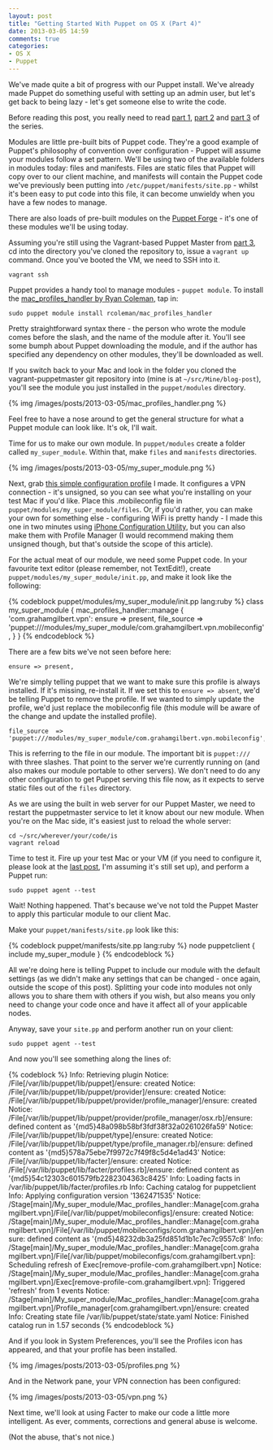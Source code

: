 ```yaml
---
layout: post
title: "Getting Started With Puppet on OS X (Part 4)"
date: 2013-03-05 14:59
comments: true
categories: 
- OS X
- Puppet
---
```

We've made quite a bit of progress with our Puppet install. We've already made Puppet do something useful with setting up an admin user, but let's get back to being lazy - let's get someone else to write the code.

Before reading this post, you really need to read [part 1](http://grahamgilbert.com/blog/2013/01/25/getting-started-with-puppet-part-1/), [part 2](http://grahamgilbert.com/blog/2013/01/27/getting-started-with-puppet-on-os-x-part-2/) and [part 3](http://grahamgilbert.com/blog/2013/02/24/getting-started-with-puppet-on-os-x-part-3/) of the series.

Modules are little pre-built bits of Puppet code. They're a good example of Puppet's philosophy of convention over configuration - Puppet will assume your modules follow a set pattern. We'll be using two of the available folders in modules today: files and manifests. Files are static files that Puppet will copy over to our client machine, and manifests will contain the Puppet code we've previously been putting into ``/etc/puppet/manifests/site.pp`` - whilst it's been easy to put code into this file, it can become unwieldy when you have a few nodes to manage.

There are also loads of pre-built modules on the [Puppet Forge](http://forge.puppetlabs.com/) - it's one of these modules we'll be using today.<!--more-->

Assuming you're still using the Vagrant-based Puppet Master from [part 3](http://grahamgilbert.com/blog/2013/02/24/getting-started-with-puppet-on-os-x-part-3/), cd into the directory you've cloned the repository to, issue a ``vagrant up`` command. Once you've booted the VM, we need to SSH into it. 

	vagrant ssh

Puppet provides a handy tool to manage modules - ``puppet module``. To install the [mac_profiles_handler by Ryan Coleman](http://forge.puppetlabs.com/rcoleman/mac_profiles_handler), tap in:

	sudo puppet module install rcoleman/mac_profiles_handler
	
Pretty straightforward syntax there - the person who wrote the module comes before the slash, and the name of the module after it. You'll see some bumph about Puppet downloading the module, and if the author has specified any dependency on other modules, they'll be downloaded as well.

If you switch back to your Mac and look in the folder you cloned the vagrant-puppetmaster git repository into (mine is at ``~/src/Mine/blog-post``), you'll see the module you just installed in the ``puppet/modules`` directory.

{% img /images/posts/2013-03-05/mac_profiles_handler.png %}

Feel free to have a nose around to get the general structure for what a Puppet module can look like. It's ok, I'll wait.

Time for us to make our own module. In ``puppet/modules`` create a folder called ``my_super_module``. Within that, make ``files`` and ``manifests`` directories.

{% img /images/posts/2013-03-05/my_super_module.png %}

Next, grab [this simple configuration profile](/images/posts/2013-03-05/com.grahamgilbert.vpn.mobileconfig) I made. It configures a VPN connection - it's unsigned, so you can see what you're installing on your test Mac if you'd like. Place this .mobileconfig file in ``puppet/modules/my_super_module/files``. Or, if you'd rather, you can make your own for something else - configuring WiFi is pretty handy - I made this one in two minutes using [iPhone Configuration Utility](http://support.apple.com/kb/dl1465), but you can also make them with Profile Manager (I would recommend making them unsigned though, but that's outside the scope of this article).

For the actual meat of our module, we need some Puppet code. In your favourite text editor (please remember, not TextEdit!), create ``puppet/modules/my_super_module/init.pp``, and make it look like the following:

{% codeblock puppet/modules/my_super_module/init.pp lang:ruby %}
class my_super_module {
    mac_profiles_handler::manage { 'com.grahamgilbert.vpn':
      ensure       => present,
      file_source  => 'puppet:///modules/my_super_module/com.grahamgilbert.vpn.mobileconfig',
    }
}
{% endcodeblock %}

There are a few bits we've not seen before here:

	ensure => present,

We're simply telling puppet that we want to make sure this profile is always installed. If it's missing, re-install it. If we set this to ``ensure => absent``, we'd be telling Puppet to remove the profile. If we wanted to simply update the profile, we'd just replace the mobileconfig file (this module will be aware of the change and update the installed profile).

	file_source  => 'puppet:///modules/my_super_module/com.grahamgilbert.vpn.mobileconfig',
	
This is referring to the file in our module. The important bit is ``puppet:///`` with three slashes. That point to the server we're currently running on (and also makes our module portable to other servers). We don't need to do any other configuration to get Puppet serving this file now, as it expects to serve static files out of the ``files`` directory.

As we are using the built in web server for our Puppet Master, we need to restart the puppetmaster service to let it know about our new module. When you're on the Mac side, it's easiest just to reload the whole server:

	cd ~/src/wherever/your/code/is
	vagrant reload

Time to test it. Fire up your test Mac or your VM (if you need to configure it, please look at the [last post](http://grahamgilbert.com/blog/2013/02/24/getting-started-with-puppet-on-os-x-part-3/), I'm assuming it's still set up), and perform a Puppet run:

	sudo puppet agent --test

Wait! Nothing happened. That's because we've not told the Puppet Master to apply this particular module to our client Mac.

Make your ``puppet/manifests/site.pp`` look like this:

{% codeblock puppet/manifests/site.pp lang:ruby %}
node puppetclient {
    include my_super_module
}
{% endcodeblock %}

All we're doing here is telling Puppet to include our module with the default settings (as we didn't make any settings that can be changed - once again, outside the scope of this post). Splitting your code into modules not only allows you to share them with others if you wish, but also means you only need to change your code once and have it affect all of your applicable nodes.

Anyway, save your ``site.pp`` and perform another run on your client:

	sudo puppet agent --test
	
And now you'll see something along the lines of:

{% codeblock %}
Info: Retrieving plugin
Notice: /File[/var/lib/puppet/lib/puppet]/ensure: created
Notice: /File[/var/lib/puppet/lib/puppet/provider]/ensure: created
Notice: /File[/var/lib/puppet/lib/puppet/provider/profile_manager]/ensure: created
Notice: /File[/var/lib/puppet/lib/puppet/provider/profile_manager/osx.rb]/ensure: defined content as '{md5}48a098b58bf3fdf38f32a0261026fa59'
Notice: /File[/var/lib/puppet/lib/puppet/type]/ensure: created
Notice: /File[/var/lib/puppet/lib/puppet/type/profile_manager.rb]/ensure: defined content as '{md5}578a75ebe7f9972c7f49f8c5d4e1ad43'
Notice: /File[/var/lib/puppet/lib/facter]/ensure: created
Notice: /File[/var/lib/puppet/lib/facter/profiles.rb]/ensure: defined content as '{md5}54c12303c601579fb2282304363c8425'
Info: Loading facts in /var/lib/puppet/lib/facter/profiles.rb
Info: Caching catalog for puppetclient
Info: Applying configuration version '1362471535'
Notice: /Stage[main]/My_super_module/Mac_profiles_handler::Manage[com.grahamgilbert.vpn]/File[/var/lib/puppet/mobileconfigs]/ensure: created
Notice: /Stage[main]/My_super_module/Mac_profiles_handler::Manage[com.grahamgilbert.vpn]/File[/var/lib/puppet/mobileconfigs/com.grahamgilbert.vpn]/ensure: defined content as '{md5}48232db3a25fd851d1b1c7ec7c9557c8'
Info: /Stage[main]/My_super_module/Mac_profiles_handler::Manage[com.grahamgilbert.vpn]/File[/var/lib/puppet/mobileconfigs/com.grahamgilbert.vpn]: Scheduling refresh of Exec[remove-profile-com.grahamgilbert.vpn]
Notice: /Stage[main]/My_super_module/Mac_profiles_handler::Manage[com.grahamgilbert.vpn]/Exec[remove-profile-com.grahamgilbert.vpn]: Triggered 'refresh' from 1 events
Notice: /Stage[main]/My_super_module/Mac_profiles_handler::Manage[com.grahamgilbert.vpn]/Profile_manager[com.grahamgilbert.vpn]/ensure: created
Info: Creating state file /var/lib/puppet/state/state.yaml
Notice: Finished catalog run in 1.57 seconds
{% endcodeblock %}

And if you look in System Preferences, you'll see the Profiles icon has appeared, and that your profile has been installed.

{% img /images/posts/2013-03-05/profiles.png %}

And in the Network pane, your VPN connection has been configured:

{% img /images/posts/2013-03-05/vpn.png %}

Next time, we'll look at using Facter to make our code a little more intelligent. As ever, comments, corrections and general abuse is welcome. 

(Not the abuse, that's not nice.)